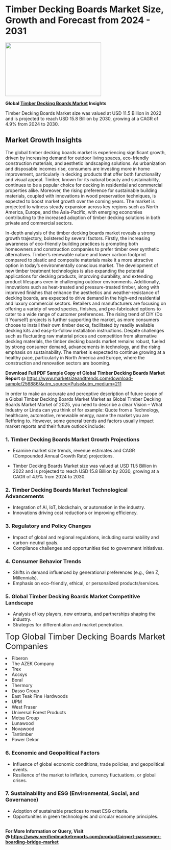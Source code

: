 <H1>Timber Decking Boards Market Size, Growth and Forecast from 2024 - 2031</H1><img class="aligncenter size-medium wp-image-584254" src="https://thirdeyenews.in/wp-content/uploads/2024/09/Global-Market-Research-300x168.jpeg" alt="" width="300" height="168" /><p><strong>Global&nbsp;<a href="https://www.marketsizeandtrends.com/download-sample/256886/&amp;utm_source=Pulse&amp;utm_medium=211">Timber Decking Boards Market</a> Insights</strong></p><p>Timber Decking Boards Market size was valued at USD 11.5 Billion in 2022 and is projected to reach USD 15.8 Billion by 2030, growing at a CAGR of 4.9% from 2024 to 2030.</p><p><h2>Market Growth Insights</h2> <p>The global timber decking boards market is experiencing significant growth, driven by increasing demand for outdoor living spaces, eco-friendly construction materials, and aesthetic landscaping solutions. As urbanization and disposable incomes rise, consumers are investing more in home improvement, particularly in decking products that offer both functionality and visual appeal. Timber, known for its natural beauty and sustainability, continues to be a popular choice for decking in residential and commercial properties alike. Moreover, the rising preference for sustainable building materials, coupled with innovations in wood preservation techniques, is expected to boost market growth over the coming years. The market is projected to witness steady expansion across key regions such as North America, Europe, and the Asia-Pacific, with emerging economies contributing to the increased adoption of timber decking solutions in both private and commercial sectors. </p> <p>In-depth analysis of the timber decking boards market reveals a strong growth trajectory, bolstered by several factors. Firstly, the increasing awareness of eco-friendly building practices is prompting both homeowners and construction companies to prefer timber over synthetic alternatives. Timber’s renewable nature and lower carbon footprint compared to plastic and composite materials make it a more attractive option in today’s environmentally conscious market. The development of new timber treatment technologies is also expanding the potential applications for decking products, improving durability, and extending product lifespans even in challenging outdoor environments. Additionally, innovations such as heat-treated and pressure-treated timber, along with improved finishes that enhance the aesthetics and weather-resistance of decking boards, are expected to drive demand in the high-end residential and luxury commercial sectors. Retailers and manufacturers are focusing on offering a variety of wood species, finishes, and pre-fabricated options to cater to a wide range of customer preferences. The rising trend of DIY (Do It Yourself) projects is further supporting the market, as more consumers choose to install their own timber decks, facilitated by readily available decking kits and easy-to-follow installation instructions. Despite challenges such as fluctuating raw material prices and competition from alternative decking materials, the timber decking boards market remains robust, fueled by strong consumer demand, advancements in technology, and the rising emphasis on sustainability. The market is expected to continue growing at a healthy pace, particularly in North America and Europe, where the construction and renovation sectors are booming. </p><p><span class=""><strong>Download Full PDF Sample Copy of Global Timber Decking Boards Market Report</strong> @ <a href="https://www.marketsizeandtrends.com/download-sample/256886/&amp;utm_source=Pulse&amp;utm_medium=211" target="_blank">https://www.marketsizeandtrends.com/download-sample/256886/&amp;utm_source=Pulse&amp;utm_medium=211</a></span></p><p>In order to make an accurate and perceptive description of future scope of a Global&nbsp;Timber Decking Boards Market Market as Global&nbsp;Timber Decking Boards Market Market of 2025, you need to describe a clear Vision &ndash; What Industry or Linda can you think of for example: Quote from a Technology, healthcare, automotive, renewable energy, name the market you are Reffering to. However, some general trends and factors usually impact market reports and their future outlook include:</p><h3>1.&nbsp;<strong>Timber Decking Boards Market Growth Projections</strong></h3><ul><li>Examine market size trends, revenue estimates and CAGR (Compounded Annual Growth Rate) projections.</li><li><p>Timber Decking Boards Market size was valued at USD 11.5 Billion in 2022 and is projected to reach USD 15.8 Billion by 2030, growing at a CAGR of 4.9% from 2024 to 2030.</p></li></ul><h3>2.&nbsp;<strong>Timber Decking Boards Market Technological Advancements</strong></h3><ul><li>Integration of AI, IoT, blockchain, or automation in the industry.</li><li>Innovations driving cost reductions or improving efficiency.</li></ul><h3>3.&nbsp;<strong>Regulatory and Policy Changes</strong></h3><ul><li>Impact of global and regional regulations, including sustainability and carbon-neutral goals.</li><li>Compliance challenges and opportunities tied to government initiatives.</li></ul><h3>4.&nbsp;<strong>Consumer Behavior Trends</strong></h3><ul><li>Shifts in demand influenced by generational preferences (e.g., Gen Z, Millennials).</li><li>Emphasis on eco-friendly, ethical, or personalized products/services.</li></ul><h3>5.&nbsp;<strong>Global Timber Decking Boards Market Competitive Landscape</strong></h3><ul><li>Analysis of key players, new entrants, and partnerships shaping the industry.</li><li>Strategies for differentiation and market penetration.</li></ul><p data-pm-slice="1 1 []"><span style="color: inherit; font-family: inherit; font-size: 25px;">Top Global Timber Decking Boards Market Companies</span></p><div class="" data-test-id=""><p><li>Fiberon</li><li> The AZEK Company</li><li> Trex</li><li> Accsys</li><li> Boral</li><li> Thermory</li><li> Dasso Group</li><li> East Teak Fine Hardwoods</li><li> UPM</li><li> West Fraser</li><li> Universal Forest Products</li><li> Metsa Group</li><li> Lunawood</li><li> Novawood</li><li> Tantimber</li><li> Power Dekor</li></p></div><h3>6.&nbsp;<strong>Economic and Geopolitical Factors</strong></h3><ul><li>Influence of global economic conditions, trade policies, and geopolitical events.</li><li>Resilience of the market to inflation, currency fluctuations, or global crises.</li></ul><h3>7.&nbsp;<strong>Sustainability and ESG (Environmental, Social, and Governance)</strong></h3><ul><li>Adoption of sustainable practices to meet ESG criteria.</li><li>Opportunities in green technologies and circular economy principles.</li></ul><h2><strong style="font-size: 14px;">For More Information or Query, Visit @&nbsp;</strong><a style="background-color: #ffffff; font-size: 14px;" href="https://www.marketsizeandtrends.com/report/timber-decking-boards-market/" target="_blank">https://www.verifiedmarketreports.com/product/airport-passenger-boarding-bridge-market</a></h2>
